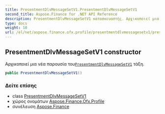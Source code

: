 ```yaml
---
title: PresentmentDlvMessageSetV1.PresentmentDlvMessageSetV1
second_title: Aspose.Finance for .NET API Reference
description: PresentmentDlvMessageSetV1 κατασκευαστής. Αρχικοποιεί μια νέα παρουσία τουPresentmentDlvMessageSetV1 τάξη.
type: docs
weight: 10
url: /el/net/aspose.finance.ofx.profile/presentmentdlvmessagesetv1/presentmentdlvmessagesetv1/
---
```

## PresentmentDlvMessageSetV1 constructor

Αρχικοποιεί μια νέα παρουσία του[`PresentmentDlvMessageSetV1`](../) τάξη.

```csharp
public PresentmentDlvMessageSetV1()
```

### Δείτε επίσης

* class [PresentmentDlvMessageSetV1](../)
* χώρος ονομάτων [Aspose.Finance.Ofx.Profile](../../presentmentdlvmessagesetv1/)
* συνέλευση [Aspose.Finance](../../../)


